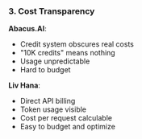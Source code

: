 ### 3. Cost Transparency

**Abacus.AI**:

- Credit system obscures real costs
- "10K credits" means nothing
- Usage unpredictable
- Hard to budget

**Liv Hana**:

- Direct API billing
- Token usage visible
- Cost per request calculable
- Easy to budget and optimize
